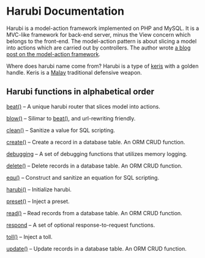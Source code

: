 Harubi Documentation
====================

Harubi is a model-action framework implemented on PHP and MySQL. It is a MVC-like framework for back-end server, minus the View concern which belongs to the front-end. The model-action pattern is about slicing a model into actions which are carried out by controllers. The author wrote [a blog post on the model-action framework](https://chelahmy.blogspot.com/2019/10/model-action-framework.html).

Where does harubi name come from? Harubi is a type of [keris](https://educalingo.com/en/dic-ms/keris) with a golden handle. Keris is a [Malay](https://en.wikipedia.org/wiki/Malays_(ethnic_group)) traditional defensive weapon. 

## Harubi functions in alphabetical order

[beat()](beat.md) &ndash; A unique harubi router that slices model into actions.

[blow()](blow.md) &ndash; Silimar to [beat()](beat.md), and url-rewriting friendly.

[clean()](clean.md) &ndash; Sanitize a value for SQL scripting.

[create()](create.md) &ndash; Create a record in a database table. An ORM CRUD function.

[debugging](debugging.md) &ndash; A set of debugging functions that utilizes memory logging.

[delete()](delete.md) &ndash; Delete records in a database table. An ORM CRUD function.

[equ()](equ.md) &ndash; Construct and sanitize an equation for SQL scripting.

[harubi()](harubi.md) &ndash; Initialize harubi.

[preset()](preset.md) &ndash; Inject a preset.

[read()](read.md) &ndash; Read records from a database table. An ORM CRUD function.

[respond](respond.md) &ndash; A set of optional response-to-request functions.

[toll()](toll.md) &ndash; Inject a toll.

[update()](update.md) &ndash; Update records in a database table. An ORM CRUD function.
